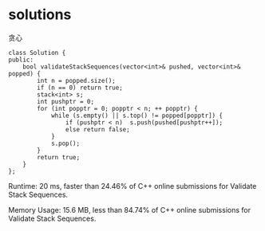 # solutions
贪心
```
class Solution {
public:
    bool validateStackSequences(vector<int>& pushed, vector<int>& popped) {
        int n = popped.size();
        if (n == 0) return true;
        stack<int> s;
        int pushptr = 0;
        for (int popptr = 0; popptr < n; ++ popptr) {
            while (s.empty() || s.top() != popped[popptr]) {
                if (pushptr < n)  s.push(pushed[pushptr++]);
                else return false;
            }
            s.pop();
        }
        return true;
    }
};
```
Runtime: 20 ms, faster than 24.46% of C++ online submissions for Validate Stack Sequences.

Memory Usage: 15.6 MB, less than 84.74% of C++ online submissions for Validate Stack Sequences.
